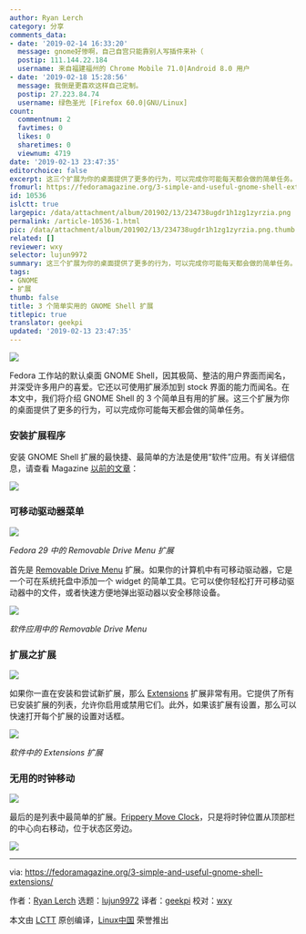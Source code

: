 ```yaml
---
author: Ryan Lerch
category: 分享
comments_data:
- date: '2019-02-14 16:33:20'
  message: gnome好惨啊，自己自宫只能靠别人写插件来补（
  postip: 111.144.22.184
  username: 来自福建福州的 Chrome Mobile 71.0|Android 8.0 用户
- date: '2019-02-18 15:28:56'
  message: 我倒是更喜欢这样自己定制。
  postip: 27.223.84.74
  username: 绿色圣光 [Firefox 60.0|GNU/Linux]
count:
  commentnum: 2
  favtimes: 0
  likes: 0
  sharetimes: 0
  viewnum: 4719
date: '2019-02-13 23:47:35'
editorchoice: false
excerpt: 这三个扩展为你的桌面提供了更多的行为，可以完成你可能每天都会做的简单任务。
fromurl: https://fedoramagazine.org/3-simple-and-useful-gnome-shell-extensions/
id: 10536
islctt: true
largepic: /data/attachment/album/201902/13/234738ugdr1h1zg1zyrzia.png
permalink: /article-10536-1.html
pic: /data/attachment/album/201902/13/234738ugdr1h1zg1zyrzia.png.thumb.jpg
related: []
reviewer: wxy
selector: lujun9972
summary: 这三个扩展为你的桌面提供了更多的行为，可以完成你可能每天都会做的简单任务。
tags:
- GNOME
- 扩展
thumb: false
title: 3 个简单实用的 GNOME Shell 扩展
titlepic: true
translator: geekpi
updated: '2019-02-13 23:47:35'
---
```


![](/data/attachment/album/201902/13/234738ugdr1h1zg1zyrzia.png)


Fedora 工作站的默认桌面 GNOME Shell，因其极简、整洁的用户界面而闻名，并深受许多用户的喜爱。它还以可使用扩展添加到 stock 界面的能力而闻名。在本文中，我们将介绍 GNOME Shell 的 3 个简单且有用的扩展。这三个扩展为你的桌面提供了更多的行为，可以完成你可能每天都会做的简单任务。


### 安装扩展程序


安装 GNOME Shell 扩展的最快捷、最简单的方法是使用“软件”应用。有关详细信息，请查看 Magazine [以前的文章](https://fedoramagazine.org/install-extensions-via-software-application/)：


![](/data/attachment/album/201902/13/234739guapco7aop2d8p5w.jpg)


### 可移动驱动器菜单


![](/data/attachment/album/201902/13/234739opzjotgnczehjen9.jpg)


*Fedora 29 中的 Removable Drive Menu 扩展*


首先是 [Removable Drive Menu](https://extensions.gnome.org/extension/7/removable-drive-menu/) 扩展。如果你的计算机中有可移动驱动器，它是一个可在系统托盘中添加一个 widget 的简单工具。它可以使你轻松打开可移动驱动器中的文件，或者快速方便地弹出驱动器以安全移除设备。


![](/data/attachment/album/201902/13/234740ziqit8j2jiyygy23.png)


*软件应用中的 Removable Drive Menu*


### 扩展之扩展


![](/data/attachment/album/201902/13/234741l5syuzzz5ztuu2h5.jpg)


如果你一直在安装和尝试新扩展，那么 [Extensions](https://extensions.gnome.org/extension/1036/extensions/) 扩展非常有用。它提供了所有已安装扩展的列表，允许你启用或禁用它们。此外，如果该扩展有设置，那么可以快速打开每个扩展的设置对话框。


![](/data/attachment/album/201902/13/234741nbodtbggvxtszibm.png)


*软件中的 Extensions 扩展*


### 无用的时钟移动


![](/data/attachment/album/201902/13/234742ibeh8jtftncnbmcb.jpg)


最后的是列表中最简单的扩展。[Frippery Move Clock](https://extensions.gnome.org/extension/2/move-clock/)，只是将时钟位置从顶部栏的中心向右移动，位于状态区旁边。


![](/data/attachment/album/201902/13/234743jx9x5ay30xz90fj6.png)




---


via: <https://fedoramagazine.org/3-simple-and-useful-gnome-shell-extensions/>


作者：[Ryan Lerch](https://fedoramagazine.org/introducing-flatpak/) 选题：[lujun9972](https://github.com/lujun9972) 译者：[geekpi](https://github.com/geekpi) 校对：[wxy](https://github.com/wxy)


本文由 [LCTT](https://github.com/LCTT/TranslateProject) 原创编译，[Linux中国](https://linux.cn/) 荣誉推出